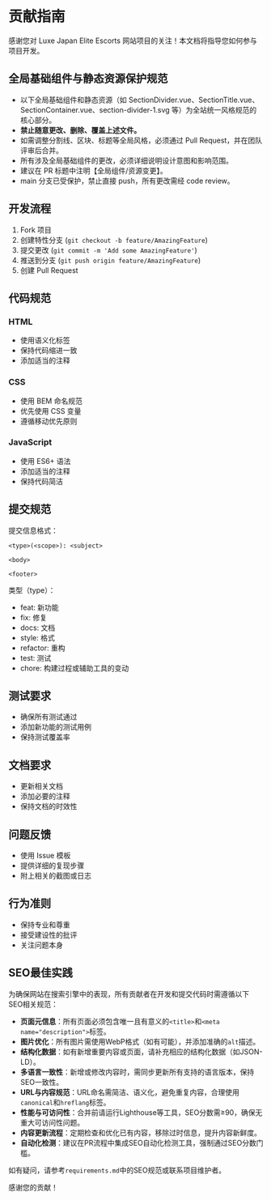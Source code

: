 # 贡献指南

感谢您对 Luxe Japan Elite Escorts 网站项目的关注！本文档将指导您如何参与项目开发。

## 全局基础组件与静态资源保护规范

- 以下全局基础组件和静态资源（如 SectionDivider.vue、SectionTitle.vue、SectionContainer.vue、section-divider-1.svg 等）为全站统一风格规范的核心部分。
- **禁止随意更改、删除、覆盖上述文件。**
- 如需调整分割线、区块、标题等全局风格，必须通过 Pull Request，并在团队评审后合并。
- 所有涉及全局基础组件的更改，必须详细说明设计意图和影响范围。
- 建议在 PR 标题中注明【全局组件/资源变更】。
- main 分支已受保护，禁止直接 push，所有更改需经 code review。

## 开发流程

1. Fork 项目
2. 创建特性分支 (`git checkout -b feature/AmazingFeature`)
3. 提交更改 (`git commit -m 'Add some AmazingFeature'`)
4. 推送到分支 (`git push origin feature/AmazingFeature`)
5. 创建 Pull Request

## 代码规范

### HTML
- 使用语义化标签
- 保持代码缩进一致
- 添加适当的注释

### CSS
- 使用 BEM 命名规范
- 优先使用 CSS 变量
- 遵循移动优先原则

### JavaScript
- 使用 ES6+ 语法
- 添加适当的注释
- 保持代码简洁

## 提交规范

提交信息格式：
```
<type>(<scope>): <subject>

<body>

<footer>
```

类型（type）：
- feat: 新功能
- fix: 修复
- docs: 文档
- style: 格式
- refactor: 重构
- test: 测试
- chore: 构建过程或辅助工具的变动

## 测试要求

- 确保所有测试通过
- 添加新功能的测试用例
- 保持测试覆盖率

## 文档要求

- 更新相关文档
- 添加必要的注释
- 保持文档的时效性

## 问题反馈

- 使用 Issue 模板
- 提供详细的复现步骤
- 附上相关的截图或日志

## 行为准则

- 保持专业和尊重
- 接受建设性的批评
- 关注问题本身

## SEO最佳实践

为确保网站在搜索引擎中的表现，所有贡献者在开发和提交代码时需遵循以下SEO相关规范：

- **页面元信息**：所有页面必须包含唯一且有意义的`<title>`和`<meta name="description">`标签。
- **图片优化**：所有图片需使用WebP格式（如有可能），并添加准确的`alt`描述。
- **结构化数据**：如有新增重要内容或页面，请补充相应的结构化数据（如JSON-LD）。
- **多语言一致性**：新增或修改内容时，需同步更新所有支持的语言版本，保持SEO一致性。
- **URL与内容规范**：URL命名需简洁、语义化，避免重复内容，合理使用`canonical`和`hreflang`标签。
- **性能与可访问性**：合并前请运行Lighthouse等工具，SEO分数需≥90，确保无重大可访问性问题。
- **内容更新流程**：定期检查和优化已有内容，移除过时信息，提升内容新鲜度。
- **自动化检测**：建议在PR流程中集成SEO自动化检测工具，强制通过SEO分数门槛。

如有疑问，请参考`requirements.md`中的SEO规范或联系项目维护者。

感谢您的贡献！ 